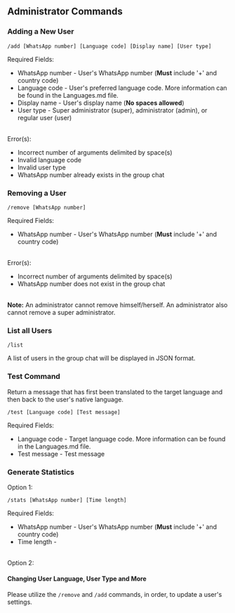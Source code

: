 ## Administrator Commands

### Adding a New User
```
/add [WhatsApp number] [Language code] [Display name] [User type]
```
Required Fields:
- WhatsApp number - User's WhatsApp number (__Must__ include '+' and country code)
- Language code - User's preferred language code. More information can be found in the Languages.md file.
- Display name - User's display name (__No spaces allowed__)
- User type - Super administrator (super), administrator (admin), or regular user (user)

<br>Error(s):
- Incorrect number of arguments delimited by space(s)
- Invalid language code
- Invalid user type
- WhatsApp number already exists in the group chat

### Removing a User
```
/remove [WhatsApp number]
```
Required Fields:
- WhatsApp number - User's WhatsApp number (__Must__ include '+' and country code)

<br>Error(s):
- Incorrect number of arguments delimited by space(s)
- WhatsApp number does not exist in the group chat

<br>__Note:__ An administrator cannot remove himself/herself. An administrator also cannot remove a super administrator.

### List all Users
```
/list
```
A list of users in the group chat will be displayed in JSON format.

### Test Command
Return a message that has first been translated to the target language and then back to the user's native language.
```
/test [Language code] [Test message]
```
Required Fields:
- Language code - Target language code. More information can be found in the Languages.md file.
- Test message - Test message

### Generate Statistics
Option 1:
```
/stats [WhatsApp number] [Time length]
```
Required Fields:
- WhatsApp number - User's WhatsApp number (__Must__ include '+' and country code)
- Time length - 

<br>Option 2:

#### Changing User Language, User Type and More
Please utilize the `/remove` and `/add` commands, in order, to update a user's settings. 
